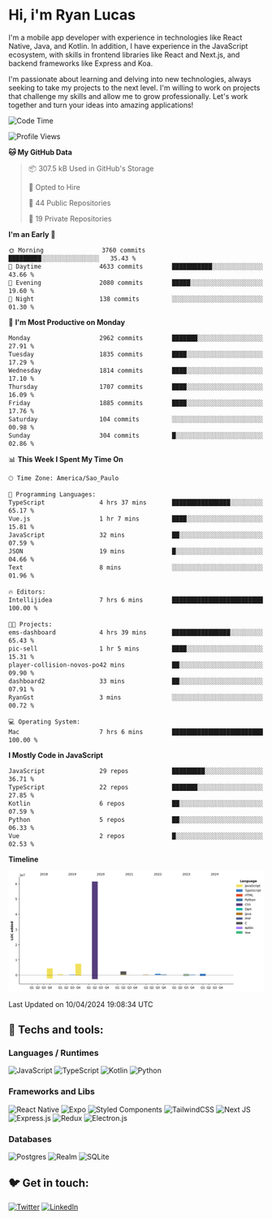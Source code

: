 # Hi, i'm Ryan Lucas

I'm a mobile app developer with experience in technologies like React Native, Java, and Kotlin.
In addition, I have experience in the JavaScript ecosystem, with skills in frontend libraries like React and Next.js, and backend frameworks like Express and Koa.

I'm passionate about learning and delving into new technologies, always seeking to take my projects to the next level. I'm willing to work on projects that challenge my skills and allow me to grow professionally. Let's work together and turn your ideas into amazing applications!


<!--START_SECTION:waka-->
![Code Time](http://img.shields.io/badge/Code%20Time-240%20hrs%2017%20mins-blue)

![Profile Views](http://img.shields.io/badge/Profile%20Views-2-blue)

**🐱 My GitHub Data** 

> 📦 307.5 kB Used in GitHub's Storage 
 > 
> 💼 Opted to Hire
 > 
> 📜 44 Public Repositories 
 > 
> 🔑 19 Private Repositories 
 > 
**I'm an Early 🐤** 

```text
🌞 Morning                3760 commits        █████████░░░░░░░░░░░░░░░░   35.43 % 
🌆 Daytime                4633 commits        ███████████░░░░░░░░░░░░░░   43.66 % 
🌃 Evening                2080 commits        █████░░░░░░░░░░░░░░░░░░░░   19.60 % 
🌙 Night                  138 commits         ░░░░░░░░░░░░░░░░░░░░░░░░░   01.30 % 
```
📅 **I'm Most Productive on Monday** 

```text
Monday                   2962 commits        ███████░░░░░░░░░░░░░░░░░░   27.91 % 
Tuesday                  1835 commits        ████░░░░░░░░░░░░░░░░░░░░░   17.29 % 
Wednesday                1814 commits        ████░░░░░░░░░░░░░░░░░░░░░   17.10 % 
Thursday                 1707 commits        ████░░░░░░░░░░░░░░░░░░░░░   16.09 % 
Friday                   1885 commits        ████░░░░░░░░░░░░░░░░░░░░░   17.76 % 
Saturday                 104 commits         ░░░░░░░░░░░░░░░░░░░░░░░░░   00.98 % 
Sunday                   304 commits         █░░░░░░░░░░░░░░░░░░░░░░░░   02.86 % 
```


📊 **This Week I Spent My Time On** 

```text
🕑︎ Time Zone: America/Sao_Paulo

💬 Programming Languages: 
TypeScript               4 hrs 37 mins       ████████████████░░░░░░░░░   65.17 % 
Vue.js                   1 hr 7 mins         ████░░░░░░░░░░░░░░░░░░░░░   15.81 % 
JavaScript               32 mins             ██░░░░░░░░░░░░░░░░░░░░░░░   07.59 % 
JSON                     19 mins             █░░░░░░░░░░░░░░░░░░░░░░░░   04.66 % 
Text                     8 mins              ░░░░░░░░░░░░░░░░░░░░░░░░░   01.96 % 

🔥 Editors: 
Intellijidea             7 hrs 6 mins        █████████████████████████   100.00 % 

🐱‍💻 Projects: 
ems-dashboard            4 hrs 39 mins       ████████████████░░░░░░░░░   65.43 % 
pic-sell                 1 hr 5 mins         ████░░░░░░░░░░░░░░░░░░░░░   15.31 % 
player-collision-novos-po42 mins             ██░░░░░░░░░░░░░░░░░░░░░░░   09.90 % 
dashboard2               33 mins             ██░░░░░░░░░░░░░░░░░░░░░░░   07.91 % 
RyanGst                  3 mins              ░░░░░░░░░░░░░░░░░░░░░░░░░   00.72 % 

💻 Operating System: 
Mac                      7 hrs 6 mins        █████████████████████████   100.00 % 
```

**I Mostly Code in JavaScript** 

```text
JavaScript               29 repos            █████████░░░░░░░░░░░░░░░░   36.71 % 
TypeScript               22 repos            ███████░░░░░░░░░░░░░░░░░░   27.85 % 
Kotlin                   6 repos             ██░░░░░░░░░░░░░░░░░░░░░░░   07.59 % 
Python                   5 repos             ██░░░░░░░░░░░░░░░░░░░░░░░   06.33 % 
Vue                      2 repos             █░░░░░░░░░░░░░░░░░░░░░░░░   02.53 % 
```



**Timeline**

![Lines of Code chart](https://raw.githubusercontent.com/RyanGst/RyanGst/main/assets/bar_graph.png)


 Last Updated on 10/04/2024 19:08:34 UTC
<!--END_SECTION:waka-->

## 🔧 Techs and tools: 

### Languages / Runtimes
![JavaScript](https://img.shields.io/badge/javascript-%23323330.svg?style=for-the-badge&logo=javascript&logoColor=%23F7DF1E)
![TypeScript](https://img.shields.io/badge/typescript-%23007ACC.svg?style=for-the-badge&logo=typescript&logoColor=white)
![Kotlin](https://img.shields.io/badge/kotlin-%230095D5.svg?style=for-the-badge&logo=kotlin&logoColor=white) ![Python](https://img.shields.io/badge/python-3670A0?style=for-the-badge&logo=python&logoColor=ffdd54)

### Frameworks and Libs
![React Native](https://img.shields.io/badge/react_native-%2320232a.svg?style=for-the-badge&logo=react&logoColor=%2361DAFB)
![Expo](https://img.shields.io/badge/expo-1C1E24?style=for-the-badge&logo=expo&logoColor=#D04A37)
![Styled Components](https://img.shields.io/badge/styled--components-DB7093?style=for-the-badge&logo=styled-components&logoColor=white)
![TailwindCSS](https://img.shields.io/badge/tailwindcss-%2338B2AC.svg?style=for-the-badge&logo=tailwind-css&logoColor=white)
![Next JS](https://img.shields.io/badge/Next-black?style=for-the-badge&logo=next.js&logoColor=white)
![Express.js](https://img.shields.io/badge/express.js-%23404d59.svg?style=for-the-badge&logo=express&logoColor=%2361DAFB)
![Redux](https://img.shields.io/badge/redux-%23593d88.svg?style=for-the-badge&logo=redux&logoColor=white)
![Electron.js](https://img.shields.io/badge/Electron-191970?style=for-the-badge&logo=Electron&logoColor=white)

### Databases
![Postgres](https://img.shields.io/badge/postgres-%23316192.svg?style=for-the-badge&logo=postgresql&logoColor=white)
![Realm](https://img.shields.io/badge/Realm-39477F?style=for-the-badge&logo=realm&logoColor=white)
![SQLite](https://img.shields.io/badge/sqlite-%2307405e.svg?style=for-the-badge&logo=sqlite&logoColor=white)

## 🐦 Get in touch:

[![Twitter](https://img.shields.io/badge/Twitter-%231DA1F2.svg?style=for-the-badge&logo=Twitter&logoColor=white)](https://twitter.com/ryangst_)
[![LinkedIn](https://img.shields.io/badge/linkedin-%230077B5.svg?style=for-the-badge&logo=linkedin&logoColor=white)](https://www.linkedin.com/in/ryan-lucas-machado/)
